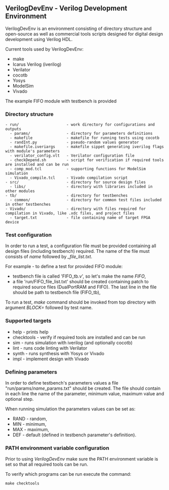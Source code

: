 ## VerilogDevEnv - Verilog Development Environment

VerilogDevEnv is an environment consisting of directory structure and open-source as well as commercial tools scripts designed for digital design development using Verilog HDL.

Current tools used by VerilogDevEnv:
- make
- Icarus Verilog (iverilog)
- Verilator
- cocotb 
- Yosys
- ModelSim
- Vivado

The example FIFO module with testbench is provided

### Directory structure
```
- run/                     - work directory for configurations and outputs
  - params/                - directory for parameters definitions
  - makefile               - makefile for running tests using cocotb
  - randInt.py             - pseudo-random values generator
  - makefile.iveriargs     - makefile sippet generating iverilog flags with module's parameters
  - verilator_config.vlt   - Verilator configuration file
  - checkDepend.sh         - script for verification if required tools are installed and can be run
  - comp_mod.tcl           - supporting functions for ModelSim simulation
  - Vivado_compile.tcl     - Vivado compilation script
- src/                     - directory for source design files
  - libs/                  - directory with libraries included in other modules
- tb/                      - directory for testbenches
  - common/                - directory for common test files included in other testbenches
- Vivado/                  - directory with files required for compilation in Vivado, like .xdc files, and project files
  - target.txt             - file containing name of target FPGA device
```

### Test configuration

In order to run a test, a configuration file must be provided containing all design files (including testbench) required. The name of the file must consists of *name* followed by *_file_list.txt*.

For example - to define a test for provided FIFO module:
- testbench file is called 'FIFO_tb.v', so let's make the name *FIFO*,
- a file 'run/FIFO_file_list.txt' should be created containing patch to required source files (DualPortRAM and FIFO). The last line in the file should be path to testbench file (FIFO_tb),

To run a test, *make* command should be invoked from top directory with argument *BLOCK=* followed by test name.

### Supported targets

- help       - prints help
- checktools - verify if required tools are installed and can be run
- sim        - runs simulation with iverilog (and optionally cocotb)
- lint       - runs code linting with Verilator
- synth      - runs synthesis with Yosys or Vivado
- impl       - implement design with Vivado

### Defining parameters

In order to define testbench's parameters values a file "run/params/*name*_params.txt" should be created. The file should contain in each line the name of the parameter, minimum value, maximum value and optional step.

When running simulation the parameters values can be set as: 
- RAND - random,
- MIN  - minimum,
- MAX  - maximum,
- DEF  - default (defined in testbench parameter's definition).

### PATH environment variable configuration

Prior to using *VerilogDevEnv* make sure the PATH environment variable is set so that all required tools can be run. 

To verify which programs can be run execute the command:
```
make checktools
```

